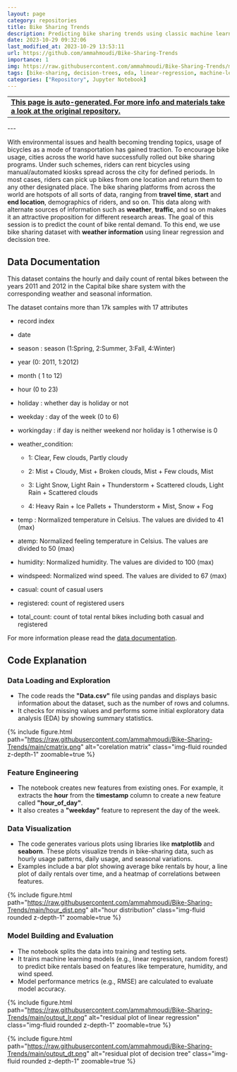 ```yaml
---
layout: page
category: repositories
title: Bike Sharing Trends
description: Predicting bike sharing trends using classic machine learning methods (linear regression, decision tree)
date: 2023-10-29 09:32:06 
last_modified_at: 2023-10-29 13:53:11 
url: https://github.com/ammahmoudi/Bike-Sharing-Trends
importance: 1
img: https://raw.githubusercontent.com/ammahmoudi/Bike-Sharing-Trends/main/cmatrix.png
tags: [bike-sharing, decision-trees, eda, linear-regression, machine-learning, ml]
categories: ["Repository", Jupyter Notebook]
---
```

<div id="open-in-github" > <table class="table-cv list-group-table"> <tbody> <tr>    <td class="list-group-name"><b>   <a href="https://github.com/ammahmoudi/Bike-Sharing-Trends" rel="external nofollow noopener" target="_blank"><i class="fa-brands fa-github"></i> This page is auto-generated. For more info and materials take a look at the original repository.</a> </b></td></tr> </tbody> </table></div>
---

With environmental issues and health becoming trending topics, usage of bicycles as a mode of transportation has gained traction. To encourage bike usage, cities across the world have successfully rolled out bike sharing programs. Under such schemes, riders can rent bicycles using manual/automated kiosks spread across the city for defined periods. In most cases, riders can pick up bikes from one location and return them to any other designated place. The bike sharing platforms from across the world are hotspots of all sorts of data, ranging from **travel time**, **start** and **end location**, demographics of riders, and so on. This data along with alternate sources of information such as **weather**, **traffic**, and so on makes it an attractive proposition for different research areas. The goal of this session is to predict the count of bike rental demand. To this end, we use bike sharing dataset with **weather information** using linear regression and decission tree.

## Data Documentation

This dataset contains the hourly and daily count of rental bikes between the years 2011 and 2012 in the Capital bike share system with the corresponding weather and seasonal information.


The dataset contains more than 17k samples with 17 attributes
  * record index
  * date
  * season : season (1:Spring, 2:Summer, 3:Fall, 4:Winter)
  * year (0: 2011, 1:2012)
  * month ( 1 to 12)
  * hour (0 to 23)
  * holiday : whether day is holiday or not
  * weekday : day of the week (0 to 6)
  * workingday : if day is neither weekend nor holiday is 1 otherwise is 0
  * weather_condition:

    - 1: Clear, Few clouds, Partly cloudy

    - 2: Mist + Cloudy, Mist + Broken clouds, Mist + Few clouds, Mist

    - 3: Light Snow, Light Rain + Thunderstorm + Scattered clouds, Light Rain + Scattered clouds

    - 4: Heavy Rain + Ice Pallets + Thunderstorm + Mist, Snow + Fog

  * temp : Normalized temperature in Celsius. The values are divided to 41 (max)
  * atemp: Normalized feeling temperature in Celsius. The values are divided to 50 (max)
  * humidity: Normalized humidity. The values are divided to 100 (max)
  * windspeed: Normalized wind speed. The values are divided to 67 (max)
  * casual: count of casual users
  * registered: count of registered users
  * total_count: count of total rental bikes including both casual and registered

  For more information please read the [data documentation](https://www.kaggle.com/datasets/lakshmi25npathi/bike-sharing-dataset/data).

## Code Explanation

### **Data Loading and Exploration**
- The code reads the **"Data.csv"** file using pandas and displays basic information about the dataset, such as the number of rows and columns.
- It checks for missing values and performs some initial exploratory data analysis (EDA) by showing summary statistics.

{% include figure.html path="https://raw.githubusercontent.com/ammahmoudi/Bike-Sharing-Trends/main/cmatrix.png" alt="corelation matrix" class="img-fluid rounded z-depth-1" zoomable=true %}


### **Feature Engineering**
- The notebook creates new features from existing ones. For example, it extracts the **hour** from the **timestamp** column to create a new feature called **"hour_of_day"**.
- It also creates a **"weekday"** feature to represent the day of the week.

### **Data Visualization**
- The code generates various plots using libraries like **matplotlib** and **seaborn**. These plots visualize trends in bike-sharing data, such as hourly usage patterns, daily usage, and seasonal variations.
- Examples include a bar plot showing average bike rentals by hour, a line plot of daily rentals over time, and a heatmap of correlations between features.

{% include figure.html path="https://raw.githubusercontent.com/ammahmoudi/Bike-Sharing-Trends/main/hour_dist.png" alt="hour distribution" class="img-fluid rounded z-depth-1" zoomable=true %}

### **Model Building and Evaluation**
- The notebook splits the data into training and testing sets.
- It trains machine learning models (e.g., linear regression, random forest) to predict bike rentals based on features like temperature, humidity, and wind speed.
- Model performance metrics (e.g., RMSE) are calculated to evaluate model accuracy.

{% include figure.html path="https://raw.githubusercontent.com/ammahmoudi/Bike-Sharing-Trends/main/output_lr.png" alt="residual plot of linear regression" class="img-fluid rounded z-depth-1" zoomable=true %}

{% include figure.html path="https://raw.githubusercontent.com/ammahmoudi/Bike-Sharing-Trends/main/output_dt.png" alt="residual plot of decision tree" class="img-fluid rounded z-depth-1" zoomable=true %}

